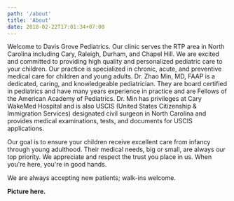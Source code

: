 ```yaml
---
path: '/about'
title: 'About'
date: 2018-02-22T17:01:34+07:00
---
```


Welcome to Davis Grove Pediatrics. Our clinic serves the RTP area in North Carolina including Cary, Raleigh, Durham, and Chapel Hill. We are excited and committed to providing high quality and personalized pediatric care to your children. Our practice is specialized in chronic, acute, and preventive medical care for children and young adults. Dr. Zhao Min, MD, FAAP is a dedicated, caring, and knowledgeable pediatrician. They are board certified in pediatrics and have many years experience in practice and are Fellows of the American Academy of Pediatrics. Dr. Min has privileges at Cary WakeMed Hospital and is also USCIS (United States Citizenship & Immigration Services) designated civil surgeon in North Carolina and provides medical examinations, tests, and documents for USCIS applications.

Our goal is to ensure your children receive excellent care from infancy through young adulthood. Their medical needs, big or small, are always our top priority. We appreciate and respect the trust you place in us. When you're here, you're in good hands.

We are always accepting new patients; walk-ins welcome.

**Picture here.**
